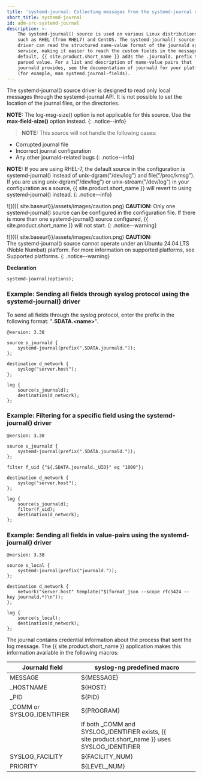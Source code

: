 ```yaml
---
title: 'systemd-journal: Collecting messages from the systemd-journal system log storage'
short_title: systemd-journal
id: adm-src-systemd-journal
description: >-
    The systemd-journal() source is used on various Linux distributions,
    such as RHEL (from RHEL7) and CentOS. The systemd-journal() source
    driver can read the structured name-value format of the journald system
    service, making it easier to reach the custom fields in the message. By
    default, {{ site.product.short_name }} adds the .journald. prefix to the name of every
    parsed value. For a list and description of name-value pairs that
    journald provides, see the documentation of journald for your platform
    (for example, man systemd.journal-fields).
---
```


The systemd-journal() source driver is designed to read only local
messages through the systemd-journal API. It is not possible to set the
location of the journal files, or the directories.

**NOTE:** The log-msg-size() option is not applicable for this source. Use
the **max-field-size()** option instead.
{: .notice--info}

>**NOTE:** This source will not handle the following cases:
>  
- Corrupted journal file
- Incorrect journal configuration
- Any other journald-related bugs
{: .notice--info}

**NOTE:** If you are using RHEL-7, the default source in the configuration
is systemd-journal() instead of unix-dgram(\"/dev/log\") and
file(\"/proc/kmsg\"). If you are using unix-dgram(\"/dev/log\") or
unix-stream(\"/dev/log\") in your configuration as a source, {{ site.product.short_name }} will revert to using systemd-journal() instead.
{: .notice--info}

![]({{ site.baseurl}}/assets/images/caution.png) **CAUTION:**
Only one systemd-journal() source can be configured in the configuration file.
If there is more than one systemd-journal() source configured, {{ site.product.short_name }}
will not start.
{: .notice--warning}

![]({{ site.baseurl}}/assets/images/caution.png)
**CAUTION:**   
The systemd-journal() source cannot operate under an Ubuntu 24.04 LTS (Noble Numbat) platform. For more information on supported platforms, see Supported platforms.
{: .notice--warning}

**Declaration**

```config
systemd-journal(options);
```

### Example: Sending all fields through syslog protocol using the systemd-journal() driver

To send all fields through the syslog protocol, enter the prefix in the
following format: "**.SDATA.\<name\>**".

```config
@version: 3.38

source s_journald {
    systemd-journal(prefix(".SDATA.journald."));
};

destination d_network {
    syslog("server.host");
};

log {
    source(s_journald);
    destination(d_network);
};
```

### Example: Filtering for a specific field using the systemd-journal() driver

```config
@version: 3.38

source s_journald {
    systemd-journal(prefix(".SDATA.journald."));
};

filter f_uid {"${.SDATA.journald._UID}" eq "1000"};

destination d_network {
    syslog("server.host");
};

log {
    source(s_journald);
    filter(f_uid);
    destination(d_network);
};
```

### Example: Sending all fields in value-pairs using the systemd-journal() driver

```config
@version: 3.38

source s_local {
    systemd-journal(prefix("journald."));
};

destination d_network {
    network("server.host" template("$(format_json --scope rfc5424 --key journald.*)\n"));
};

log {
    source(s_local);
    destination(d_network);
};
```

The journal contains credential information about the process that sent
the log message. The {{ site.product.short_name }} application makes this information
available in the following macros:

|Journald field| syslog-ng predefined macro|
|---|---|
|  MESSAGE   | ${MESSAGE}|
| _HOSTNAME | ${HOST} |
| _PID    | ${PID}|
| _COMM or SYSLOG_IDENTIFIER|   ${PROGRAM}|
||  If both _COMM and SYSLOG_IDENTIFIER exists, {{ site.product.short_name }} uses SYSLOG_IDENTIFIER|
|SYSLOG_FACILITY  | ${FACILITY_NUM} |
|PRIORITY          | ${LEVEL_NUM} |
